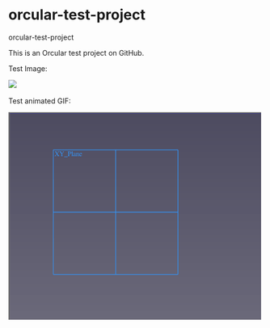 # orcular-test-project
orcular-test-project

This is an Orcular test project on GitHub.

Test Image:

<!--- comment --->

<!--- ![test_image](https://user-images.githubusercontent.com/123781559/215226272-e5f04646-4788-42dc-b094-fad2f25af0ec.PNG) --->

<img src="https://user-images.githubusercontent.com/123781559/215226272-e5f04646-4788-42dc-b094-fad2f25af0ec.PNG" width="300">



Test animated GIF:

<!--- comment --->

<!--- ![animation](https://raw.githubusercontent.com/orcular-org/orcular-test-project/main/Animation.gif) --->

<img src="https://raw.githubusercontent.com/orcular-org/orcular-test-project/main/Animation.gif" width="500">
